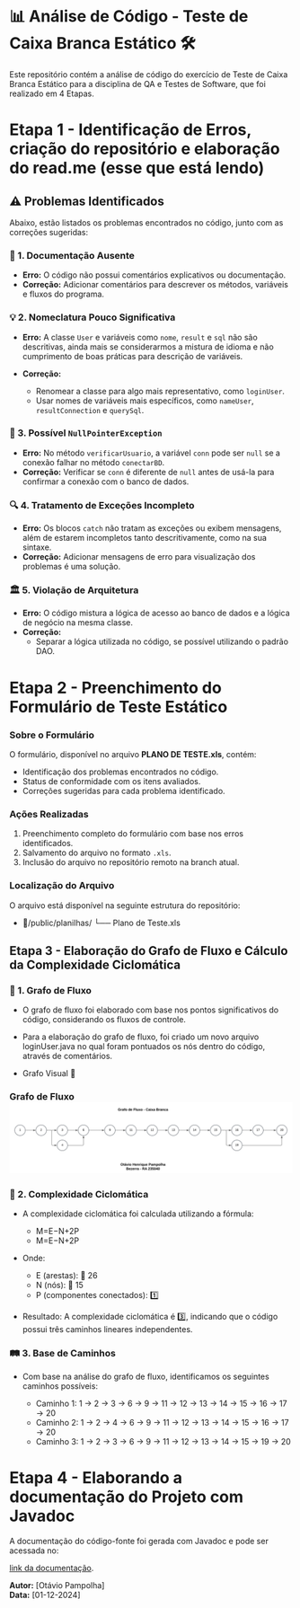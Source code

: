 # 📊 Análise de Código - Teste de Caixa Branca Estático 🛠️

Este repositório contém a análise de código do exercício de Teste de Caixa Branca Estático para a disciplina de QA e Testes de Software, que foi realizado em 4 Etapas.

# Etapa 1 - Identificação de Erros, criação do repositório e elaboração do read.me (esse que está lendo)

## ⚠️ Problemas Identificados  

Abaixo, estão listados os problemas encontrados no código, junto com as correções sugeridas:  

### 📝 1. Documentação Ausente  
- **Erro:** O código não possui comentários explicativos ou documentação.  
- **Correção:** Adicionar comentários para descrever os métodos, variáveis e fluxos do programa.  

### 💡 2. Nomeclatura Pouco Significativa  
- **Erro:** A classe `User` e variáveis como `nome`, `result` e `sql` não são descritivas, ainda mais se considerarmos a mistura de idioma e não cumprimento de boas práticas para descrição de variáveis. 

- **Correção:**  
  - Renomear a classe para algo mais representativo, como `loginUser`.  
  - Usar nomes de variáveis mais específicos, como `nameUser`, `resultConnection` e `querySql`.  

### 🚫 3. Possível `NullPointerException`  
- **Erro:** No método `verificarUsuario`, a variável `conn` pode ser `null` se a conexão falhar no método `conectarBD`.  
- **Correção:** Verificar se `conn` é diferente de `null` antes de usá-la para confirmar a conexão com o banco de dados. 

### 🔍 4. Tratamento de Exceções Incompleto  
- **Erro:** Os blocos `catch` não tratam as exceções ou exibem mensagens, além de estarem incompletos tanto descritivamente, como na sua sintaxe.
- **Correção:** Adicionar mensagens de erro para visualização dos problemas é uma solução.  

### 🏛️ 5. Violação de Arquitetura  
- **Erro:** O código mistura a lógica de acesso ao banco de dados e a lógica de negócio na mesma classe.  
- **Correção:**  
  - Separar a lógica utilizada no código, se possível utilizando o padrão DAO.

# Etapa 2 - Preenchimento do Formulário de Teste Estático

### Sobre o Formulário  
O formulário, disponível no arquivo **PLANO DE TESTE.xls**, contém:  
- Identificação dos problemas encontrados no código.  
- Status de conformidade com os itens avaliados.  
- Correções sugeridas para cada problema identificado.  

### Ações Realizadas  
1. Preenchimento completo do formulário com base nos erros identificados.  
2. Salvamento do arquivo no formato `.xls`.  
3. Inclusão do arquivo no repositório remoto na branch atual.  

### Localização do Arquivo  
O arquivo está disponível na seguinte estrutura do repositório:  

- 📂/public/planilhas/
└── Plano de Teste.xls

## Etapa 3 - Elaboração do Grafo de Fluxo e Cálculo da Complexidade Ciclomática

### 🔄 1. Grafo de Fluxo

- O grafo de fluxo foi elaborado com base nos pontos significativos do código, considerando os fluxos de controle.
- Para a elaboração do grafo de fluxo, foi criado um novo arquivo loginUser.java no qual foram pontuados os nós dentro do código, através de comentários. 

- Grafo Visual 🎨

### Grafo de Fluxo ![Imagem do Grafo de Fluxo](public/images/Grafo%20de%20Fluxo.png)

### 🔄 2. Complexidade Ciclomática

- A complexidade ciclomática foi calculada utilizando a fórmula:
  - M=E−N+2P
  - M=E−N+2P

- Onde:
    -  E (arestas): 🔗 26
    -  N (nós): 📍 15
    -  P (componentes conectados): 1️⃣

- Resultado: A complexidade ciclomática é 3️⃣, indicando que o código possui três caminhos lineares independentes.

### 🛤️ 3. Base de Caminhos

- Com base na análise do grafo de fluxo, identificamos os seguintes caminhos possíveis:

  - Caminho 1: 1 → 2 → 3 → 6 → 9 → 11 → 12 → 13 → 14 → 15 → 16 → 17 → 20 
  - Caminho 2: 1 → 2 → 4 → 6 → 9 → 11 → 12 → 13 → 14 → 15 → 16 → 17 → 20 
  - Caminho 3: 1 → 2 → 3 → 6 → 9 → 11 → 12 → 13 → 14 → 15 → 19 → 20 

# Etapa 4 - Elaborando a documentação do Projeto com Javadoc

A documentação do código-fonte foi gerada com Javadoc e pode ser acessada no:

[link da documentação](doc/index.html).

**Autor:** [Otávio Pampolha]  
**Data:** [01-12-2024]  

